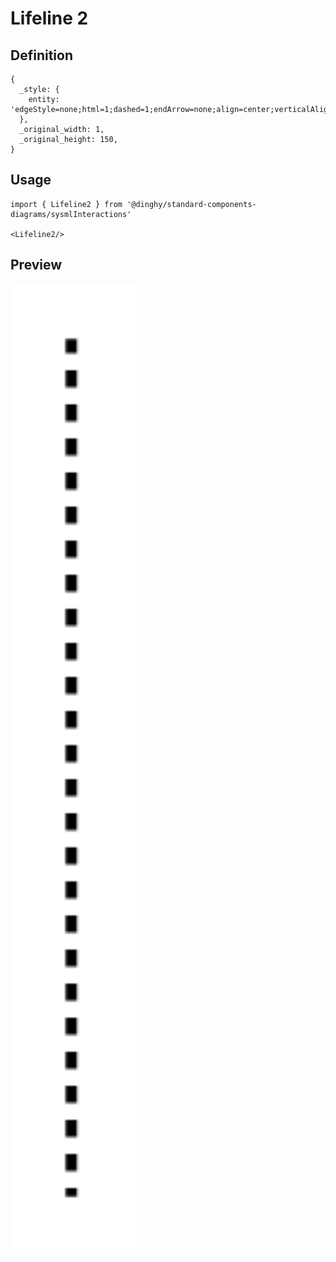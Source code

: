 # Lifeline 2

## Definition

```
{
  _style: { 
    entity: 'edgeStyle=none;html=1;dashed=1;endArrow=none;align=center;verticalAlign=bottom;exitX=0.5;exitY=1;',
  },
  _original_width: 1,
  _original_height: 150,
}
```

## Usage

```
import { Lifeline2 } from '@dinghy/standard-components-diagrams/sysmlInteractions'

<Lifeline2/>
```

## Preview

<img src="./lifeline-2.png" width="200"/>
